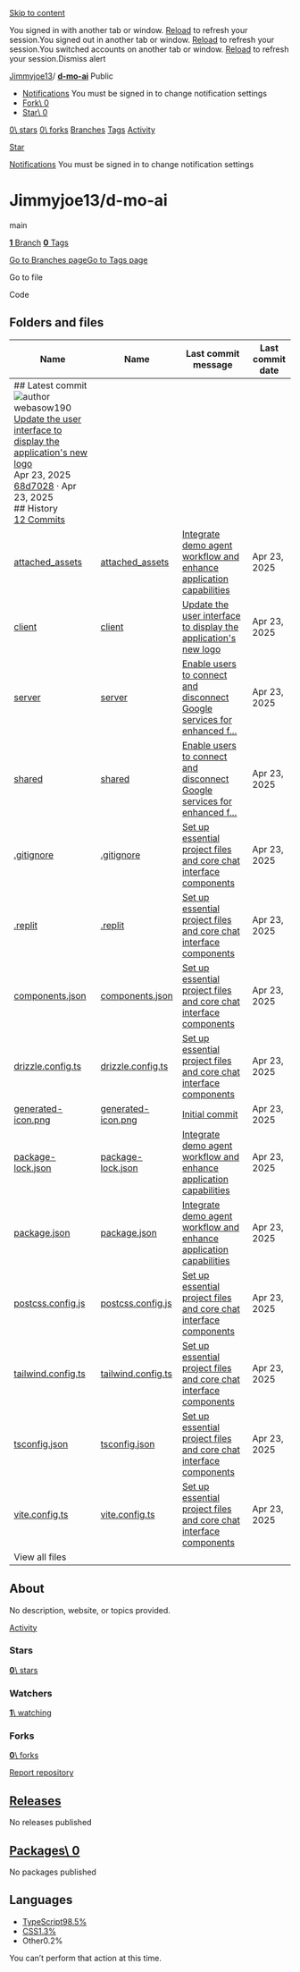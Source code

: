 [Skip to content](https://github.com/Jimmyjoe13/d-mo-ai#start-of-content)

You signed in with another tab or window. [Reload](https://github.com/Jimmyjoe13/d-mo-ai) to refresh your session.You signed out in another tab or window. [Reload](https://github.com/Jimmyjoe13/d-mo-ai) to refresh your session.You switched accounts on another tab or window. [Reload](https://github.com/Jimmyjoe13/d-mo-ai) to refresh your session.Dismiss alert

[Jimmyjoe13](https://github.com/Jimmyjoe13)/ **[d-mo-ai](https://github.com/Jimmyjoe13/d-mo-ai)** Public

- [Notifications](https://github.com/login?return_to=%2FJimmyjoe13%2Fd-mo-ai) You must be signed in to change notification settings
- [Fork\\
0](https://github.com/login?return_to=%2FJimmyjoe13%2Fd-mo-ai)
- [Star\\
0](https://github.com/login?return_to=%2FJimmyjoe13%2Fd-mo-ai)


[0\\
stars](https://github.com/Jimmyjoe13/d-mo-ai/stargazers) [0\\
forks](https://github.com/Jimmyjoe13/d-mo-ai/forks) [Branches](https://github.com/Jimmyjoe13/d-mo-ai/branches) [Tags](https://github.com/Jimmyjoe13/d-mo-ai/tags) [Activity](https://github.com/Jimmyjoe13/d-mo-ai/activity)

[Star](https://github.com/login?return_to=%2FJimmyjoe13%2Fd-mo-ai)

[Notifications](https://github.com/login?return_to=%2FJimmyjoe13%2Fd-mo-ai) You must be signed in to change notification settings

# Jimmyjoe13/d-mo-ai

main

[**1** Branch](https://github.com/Jimmyjoe13/d-mo-ai/branches) [**0** Tags](https://github.com/Jimmyjoe13/d-mo-ai/tags)

[Go to Branches page](https://github.com/Jimmyjoe13/d-mo-ai/branches)[Go to Tags page](https://github.com/Jimmyjoe13/d-mo-ai/tags)

Go to file

Code

## Folders and files

| Name | Name | Last commit message | Last commit date |
| --- | --- | --- | --- |
| ## Latest commit<br>![author](https://github.githubassets.com/images/gravatars/gravatar-user-420.png?size=40)<br>webasow190<br>[Update the user interface to display the application's new logo](https://github.com/Jimmyjoe13/d-mo-ai/commit/68d70284bb972cf52088df81b1347b2376bd3118)<br>Apr 23, 2025<br>[68d7028](https://github.com/Jimmyjoe13/d-mo-ai/commit/68d70284bb972cf52088df81b1347b2376bd3118) · Apr 23, 2025<br>## History<br>[12 Commits](https://github.com/Jimmyjoe13/d-mo-ai/commits/main/) |
| [attached\_assets](https://github.com/Jimmyjoe13/d-mo-ai/tree/main/attached_assets "attached_assets") | [attached\_assets](https://github.com/Jimmyjoe13/d-mo-ai/tree/main/attached_assets "attached_assets") | [Integrate demo agent workflow and enhance application capabilities](https://github.com/Jimmyjoe13/d-mo-ai/commit/288e488ca59d56116da5529672ba3f31eaa27245 "Integrate demo agent workflow and enhance application capabilities  Adds axios, googleapis, query-string dependencies and the demo agent workflow with attached assets.  Replit-Commit-Author: Agent Replit-Commit-Session-Id: 93f14fa0-ce73-4567-bb13-e4361990b12c Replit-Commit-Screenshot-Url: https://storage.googleapis.com/screenshot-production-us-central1/48afe3c9-cc71-4ace-883f-47b6e148dbc6/d57663fc-d660-4de8-8e0a-da00908f44cb.jpg") | Apr 23, 2025 |
| [client](https://github.com/Jimmyjoe13/d-mo-ai/tree/main/client "client") | [client](https://github.com/Jimmyjoe13/d-mo-ai/tree/main/client "client") | [Update the user interface to display the application's new logo](https://github.com/Jimmyjoe13/d-mo-ai/commit/68d70284bb972cf52088df81b1347b2376bd3118 "Update the user interface to display the application's new logo  Integrates the NANA-AI logo in ChatHeader and SidebarHeader components by importing `nanaLogo` and adjusting the layout.  Replit-Commit-Author: Agent Replit-Commit-Session-Id: 93f14fa0-ce73-4567-bb13-e4361990b12c Replit-Commit-Screenshot-Url: https://storage.googleapis.com/screenshot-production-us-central1/48afe3c9-cc71-4ace-883f-47b6e148dbc6/47898b24-c371-4663-a55e-890783dbbf98.jpg") | Apr 23, 2025 |
| [server](https://github.com/Jimmyjoe13/d-mo-ai/tree/main/server "server") | [server](https://github.com/Jimmyjoe13/d-mo-ai/tree/main/server "server") | [Enable users to connect and disconnect Google services for enhanced f…](https://github.com/Jimmyjoe13/d-mo-ai/commit/2c9b2c54111a5d5cc317f4da62853b2c9eb904b4 "Enable users to connect and disconnect Google services for enhanced features  Implements Google OAuth2 authentication and N8N webhook integration for the chat application.  Replit-Commit-Author: Agent Replit-Commit-Session-Id: 93f14fa0-ce73-4567-bb13-e4361990b12c Replit-Commit-Screenshot-Url: https://storage.googleapis.com/screenshot-production-us-central1/48afe3c9-cc71-4ace-883f-47b6e148dbc6/655c49e7-ab9b-4837-8ce6-18b19f4a597e.jpg") | Apr 23, 2025 |
| [shared](https://github.com/Jimmyjoe13/d-mo-ai/tree/main/shared "shared") | [shared](https://github.com/Jimmyjoe13/d-mo-ai/tree/main/shared "shared") | [Enable users to connect and disconnect Google services for enhanced f…](https://github.com/Jimmyjoe13/d-mo-ai/commit/2c9b2c54111a5d5cc317f4da62853b2c9eb904b4 "Enable users to connect and disconnect Google services for enhanced features  Implements Google OAuth2 authentication and N8N webhook integration for the chat application.  Replit-Commit-Author: Agent Replit-Commit-Session-Id: 93f14fa0-ce73-4567-bb13-e4361990b12c Replit-Commit-Screenshot-Url: https://storage.googleapis.com/screenshot-production-us-central1/48afe3c9-cc71-4ace-883f-47b6e148dbc6/655c49e7-ab9b-4837-8ce6-18b19f4a597e.jpg") | Apr 23, 2025 |
| [.gitignore](https://github.com/Jimmyjoe13/d-mo-ai/blob/main/.gitignore ".gitignore") | [.gitignore](https://github.com/Jimmyjoe13/d-mo-ai/blob/main/.gitignore ".gitignore") | [Set up essential project files and core chat interface components](https://github.com/Jimmyjoe13/d-mo-ai/commit/af5a713bea608215e1a38ddb3f79c3fcfa9a26ce "Set up essential project files and core chat interface components  Initializes project structure with .gitignore, .replit, core components, and UI primitives.  Replit-Commit-Author: Agent Replit-Commit-Session-Id: 93f14fa0-ce73-4567-bb13-e4361990b12c Replit-Commit-Screenshot-Url: https://storage.googleapis.com/screenshot-production-us-central1/48afe3c9-cc71-4ace-883f-47b6e148dbc6/3f4560c9-9249-4fcc-88cf-eba928a5f0e2.jpg") | Apr 23, 2025 |
| [.replit](https://github.com/Jimmyjoe13/d-mo-ai/blob/main/.replit ".replit") | [.replit](https://github.com/Jimmyjoe13/d-mo-ai/blob/main/.replit ".replit") | [Set up essential project files and core chat interface components](https://github.com/Jimmyjoe13/d-mo-ai/commit/af5a713bea608215e1a38ddb3f79c3fcfa9a26ce "Set up essential project files and core chat interface components  Initializes project structure with .gitignore, .replit, core components, and UI primitives.  Replit-Commit-Author: Agent Replit-Commit-Session-Id: 93f14fa0-ce73-4567-bb13-e4361990b12c Replit-Commit-Screenshot-Url: https://storage.googleapis.com/screenshot-production-us-central1/48afe3c9-cc71-4ace-883f-47b6e148dbc6/3f4560c9-9249-4fcc-88cf-eba928a5f0e2.jpg") | Apr 23, 2025 |
| [components.json](https://github.com/Jimmyjoe13/d-mo-ai/blob/main/components.json "components.json") | [components.json](https://github.com/Jimmyjoe13/d-mo-ai/blob/main/components.json "components.json") | [Set up essential project files and core chat interface components](https://github.com/Jimmyjoe13/d-mo-ai/commit/af5a713bea608215e1a38ddb3f79c3fcfa9a26ce "Set up essential project files and core chat interface components  Initializes project structure with .gitignore, .replit, core components, and UI primitives.  Replit-Commit-Author: Agent Replit-Commit-Session-Id: 93f14fa0-ce73-4567-bb13-e4361990b12c Replit-Commit-Screenshot-Url: https://storage.googleapis.com/screenshot-production-us-central1/48afe3c9-cc71-4ace-883f-47b6e148dbc6/3f4560c9-9249-4fcc-88cf-eba928a5f0e2.jpg") | Apr 23, 2025 |
| [drizzle.config.ts](https://github.com/Jimmyjoe13/d-mo-ai/blob/main/drizzle.config.ts "drizzle.config.ts") | [drizzle.config.ts](https://github.com/Jimmyjoe13/d-mo-ai/blob/main/drizzle.config.ts "drizzle.config.ts") | [Set up essential project files and core chat interface components](https://github.com/Jimmyjoe13/d-mo-ai/commit/af5a713bea608215e1a38ddb3f79c3fcfa9a26ce "Set up essential project files and core chat interface components  Initializes project structure with .gitignore, .replit, core components, and UI primitives.  Replit-Commit-Author: Agent Replit-Commit-Session-Id: 93f14fa0-ce73-4567-bb13-e4361990b12c Replit-Commit-Screenshot-Url: https://storage.googleapis.com/screenshot-production-us-central1/48afe3c9-cc71-4ace-883f-47b6e148dbc6/3f4560c9-9249-4fcc-88cf-eba928a5f0e2.jpg") | Apr 23, 2025 |
| [generated-icon.png](https://github.com/Jimmyjoe13/d-mo-ai/blob/main/generated-icon.png "generated-icon.png") | [generated-icon.png](https://github.com/Jimmyjoe13/d-mo-ai/blob/main/generated-icon.png "generated-icon.png") | [Initial commit](https://github.com/Jimmyjoe13/d-mo-ai/commit/4364f3ae3165414658ec53ebc3bc389253885c09 "Initial commit") | Apr 23, 2025 |
| [package-lock.json](https://github.com/Jimmyjoe13/d-mo-ai/blob/main/package-lock.json "package-lock.json") | [package-lock.json](https://github.com/Jimmyjoe13/d-mo-ai/blob/main/package-lock.json "package-lock.json") | [Integrate demo agent workflow and enhance application capabilities](https://github.com/Jimmyjoe13/d-mo-ai/commit/288e488ca59d56116da5529672ba3f31eaa27245 "Integrate demo agent workflow and enhance application capabilities  Adds axios, googleapis, query-string dependencies and the demo agent workflow with attached assets.  Replit-Commit-Author: Agent Replit-Commit-Session-Id: 93f14fa0-ce73-4567-bb13-e4361990b12c Replit-Commit-Screenshot-Url: https://storage.googleapis.com/screenshot-production-us-central1/48afe3c9-cc71-4ace-883f-47b6e148dbc6/d57663fc-d660-4de8-8e0a-da00908f44cb.jpg") | Apr 23, 2025 |
| [package.json](https://github.com/Jimmyjoe13/d-mo-ai/blob/main/package.json "package.json") | [package.json](https://github.com/Jimmyjoe13/d-mo-ai/blob/main/package.json "package.json") | [Integrate demo agent workflow and enhance application capabilities](https://github.com/Jimmyjoe13/d-mo-ai/commit/288e488ca59d56116da5529672ba3f31eaa27245 "Integrate demo agent workflow and enhance application capabilities  Adds axios, googleapis, query-string dependencies and the demo agent workflow with attached assets.  Replit-Commit-Author: Agent Replit-Commit-Session-Id: 93f14fa0-ce73-4567-bb13-e4361990b12c Replit-Commit-Screenshot-Url: https://storage.googleapis.com/screenshot-production-us-central1/48afe3c9-cc71-4ace-883f-47b6e148dbc6/d57663fc-d660-4de8-8e0a-da00908f44cb.jpg") | Apr 23, 2025 |
| [postcss.config.js](https://github.com/Jimmyjoe13/d-mo-ai/blob/main/postcss.config.js "postcss.config.js") | [postcss.config.js](https://github.com/Jimmyjoe13/d-mo-ai/blob/main/postcss.config.js "postcss.config.js") | [Set up essential project files and core chat interface components](https://github.com/Jimmyjoe13/d-mo-ai/commit/af5a713bea608215e1a38ddb3f79c3fcfa9a26ce "Set up essential project files and core chat interface components  Initializes project structure with .gitignore, .replit, core components, and UI primitives.  Replit-Commit-Author: Agent Replit-Commit-Session-Id: 93f14fa0-ce73-4567-bb13-e4361990b12c Replit-Commit-Screenshot-Url: https://storage.googleapis.com/screenshot-production-us-central1/48afe3c9-cc71-4ace-883f-47b6e148dbc6/3f4560c9-9249-4fcc-88cf-eba928a5f0e2.jpg") | Apr 23, 2025 |
| [tailwind.config.ts](https://github.com/Jimmyjoe13/d-mo-ai/blob/main/tailwind.config.ts "tailwind.config.ts") | [tailwind.config.ts](https://github.com/Jimmyjoe13/d-mo-ai/blob/main/tailwind.config.ts "tailwind.config.ts") | [Set up essential project files and core chat interface components](https://github.com/Jimmyjoe13/d-mo-ai/commit/af5a713bea608215e1a38ddb3f79c3fcfa9a26ce "Set up essential project files and core chat interface components  Initializes project structure with .gitignore, .replit, core components, and UI primitives.  Replit-Commit-Author: Agent Replit-Commit-Session-Id: 93f14fa0-ce73-4567-bb13-e4361990b12c Replit-Commit-Screenshot-Url: https://storage.googleapis.com/screenshot-production-us-central1/48afe3c9-cc71-4ace-883f-47b6e148dbc6/3f4560c9-9249-4fcc-88cf-eba928a5f0e2.jpg") | Apr 23, 2025 |
| [tsconfig.json](https://github.com/Jimmyjoe13/d-mo-ai/blob/main/tsconfig.json "tsconfig.json") | [tsconfig.json](https://github.com/Jimmyjoe13/d-mo-ai/blob/main/tsconfig.json "tsconfig.json") | [Set up essential project files and core chat interface components](https://github.com/Jimmyjoe13/d-mo-ai/commit/af5a713bea608215e1a38ddb3f79c3fcfa9a26ce "Set up essential project files and core chat interface components  Initializes project structure with .gitignore, .replit, core components, and UI primitives.  Replit-Commit-Author: Agent Replit-Commit-Session-Id: 93f14fa0-ce73-4567-bb13-e4361990b12c Replit-Commit-Screenshot-Url: https://storage.googleapis.com/screenshot-production-us-central1/48afe3c9-cc71-4ace-883f-47b6e148dbc6/3f4560c9-9249-4fcc-88cf-eba928a5f0e2.jpg") | Apr 23, 2025 |
| [vite.config.ts](https://github.com/Jimmyjoe13/d-mo-ai/blob/main/vite.config.ts "vite.config.ts") | [vite.config.ts](https://github.com/Jimmyjoe13/d-mo-ai/blob/main/vite.config.ts "vite.config.ts") | [Set up essential project files and core chat interface components](https://github.com/Jimmyjoe13/d-mo-ai/commit/af5a713bea608215e1a38ddb3f79c3fcfa9a26ce "Set up essential project files and core chat interface components  Initializes project structure with .gitignore, .replit, core components, and UI primitives.  Replit-Commit-Author: Agent Replit-Commit-Session-Id: 93f14fa0-ce73-4567-bb13-e4361990b12c Replit-Commit-Screenshot-Url: https://storage.googleapis.com/screenshot-production-us-central1/48afe3c9-cc71-4ace-883f-47b6e148dbc6/3f4560c9-9249-4fcc-88cf-eba928a5f0e2.jpg") | Apr 23, 2025 |
| View all files |

## About

No description, website, or topics provided.


[Activity](https://github.com/Jimmyjoe13/d-mo-ai/activity)

### Stars

[**0**\\
stars](https://github.com/Jimmyjoe13/d-mo-ai/stargazers)

### Watchers

[**1**\\
watching](https://github.com/Jimmyjoe13/d-mo-ai/watchers)

### Forks

[**0**\\
forks](https://github.com/Jimmyjoe13/d-mo-ai/forks)

[Report repository](https://github.com/contact/report-content?content_url=https%3A%2F%2Fgithub.com%2FJimmyjoe13%2Fd-mo-ai&report=Jimmyjoe13+%28user%29)

## [Releases](https://github.com/Jimmyjoe13/d-mo-ai/releases)

No releases published

## [Packages\  0](https://github.com/users/Jimmyjoe13/packages?repo_name=d-mo-ai)

No packages published

## Languages

- [TypeScript98.5%](https://github.com/Jimmyjoe13/d-mo-ai/search?l=typescript)
- [CSS1.3%](https://github.com/Jimmyjoe13/d-mo-ai/search?l=css)
- Other0.2%

You can’t perform that action at this time.
